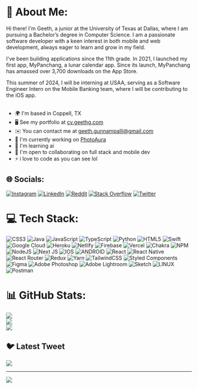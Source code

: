 # 💫 About Me:
Hi there! I'm Geeth, a junior at the University of Texas at Dallas, where I am pursuing a Bachelor’s degree in Computer Science. I am a passionate software developer with a keen interest in both mobile and web development, always eager to learn and grow in my field.

I've been building applications since the 11th grade. In 2021, I launched my first app, MyPanchang, a lunar calendar app. Since its launch, MyPanchang has amassed over 3,700 downloads on the App Store.

This summer of 2024, I will be interning at USAA, serving as a Software Engineer Intern on the Mobile Banking team, where I will be contributing to the iOS app.<br><br>

* 🌍  I'm based in Coppell, TX 
* 🖥️  See my portfolio at [cv.geethg.com](http://cv.geethg.com) 
* ✉️  You can contact me at [geeth.gunnampalli@gmail.com](mailto:geeth.gunnampalli@gmail.com) 
* 🚀  I'm currently working on [PhotoAura](https://photoaura.app) 
* 🧠  I'm learning ai
* 🤝  I'm open to collaborating on full stack and mobile dev 
* ⚡  i love to code as you can see lol

## 🌐 Socials:
[![Instagram](https://img.shields.io/badge/Instagram-%23E4405F.svg?logo=Instagram&logoColor=white)](https://instagram.com/geethsg7) [![LinkedIn](https://img.shields.io/badge/LinkedIn-%230077B5.svg?logo=linkedin&logoColor=white)](https://linkedin.com/in/geethg) [![Reddit](https://img.shields.io/badge/Reddit-%23FF4500.svg?logo=Reddit&logoColor=white)](https://reddit.com/user/geethsg) [![Stack Overflow](https://img.shields.io/badge/-Stackoverflow-FE7A16?logo=stack-overflow&logoColor=white)](https://stackoverflow.com/users/geethsg7) [![Twitter](https://img.shields.io/badge/Twitter-%231DA1F2.svg?logo=Twitter&logoColor=white)](https://twitter.com/geethsg7) 

# 💻 Tech Stack:
![CSS3](https://img.shields.io/badge/css3-%231572B6.svg?style=for-the-badge&logo=css3&logoColor=white) ![Java](https://img.shields.io/badge/java-%23ED8B00.svg?style=for-the-badge&logo=java&logoColor=white) ![JavaScript](https://img.shields.io/badge/javascript-%23323330.svg?style=for-the-badge&logo=javascript&logoColor=%23F7DF1E) ![TypeScript](https://img.shields.io/badge/typescript-%23007ACC.svg?style=for-the-badge&logo=typescript&logoColor=white) ![Python](https://img.shields.io/badge/python-3670A0?style=for-the-badge&logo=python&logoColor=ffdd54) ![HTML5](https://img.shields.io/badge/html5-%23E34F26.svg?style=for-the-badge&logo=html5&logoColor=white) ![Swift](https://img.shields.io/badge/swift-F54A2A?style=for-the-badge&logo=swift&logoColor=white) ![Google Cloud](https://img.shields.io/badge/Google%20Cloud-%234285F4.svg?style=for-the-badge&logo=google-cloud&logoColor=white) ![Heroku](https://img.shields.io/badge/heroku-%23430098.svg?style=for-the-badge&logo=heroku&logoColor=white) ![Netlify](https://img.shields.io/badge/netlify-%23000000.svg?style=for-the-badge&logo=netlify&logoColor=#00C7B7) ![Firebase](https://img.shields.io/badge/firebase-%23039BE5.svg?style=for-the-badge&logo=firebase) ![Vercel](https://img.shields.io/badge/vercel-%23000000.svg?style=for-the-badge&logo=vercel&logoColor=white) ![Chakra](https://img.shields.io/badge/chakra-%234ED1C5.svg?style=for-the-badge&logo=chakraui&logoColor=white) ![NPM](https://img.shields.io/badge/NPM-%23000000.svg?style=for-the-badge&logo=npm&logoColor=white) ![NodeJS](https://img.shields.io/badge/node.js-6DA55F?style=for-the-badge&logo=node.js&logoColor=white) ![Next JS](https://img.shields.io/badge/Next-black?style=for-the-badge&logo=next.js&logoColor=white) ![IOS](https://img.shields.io/badge/IOS-%2320232a.svg?style=for-the-badge&logo=apple&logoColor=white) ![ANDROID](https://img.shields.io/badge/android-%2320232a.svg?style=for-the-badge&logo=android&logoColor=%a4c639) ![React](https://img.shields.io/badge/react-%2320232a.svg?style=for-the-badge&logo=react&logoColor=%2361DAFB) ![React Native](https://img.shields.io/badge/react_native-%2320232a.svg?style=for-the-badge&logo=react&logoColor=%2361DAFB) ![React Router](https://img.shields.io/badge/React_Router-CA4245?style=for-the-badge&logo=react-router&logoColor=white) ![Redux](https://img.shields.io/badge/redux-%23593d88.svg?style=for-the-badge&logo=redux&logoColor=white) ![Yarn](https://img.shields.io/badge/yarn-%232C8EBB.svg?style=for-the-badge&logo=yarn&logoColor=white) ![TailwindCSS](https://img.shields.io/badge/tailwindcss-%2338B2AC.svg?style=for-the-badge&logo=tailwind-css&logoColor=white) ![Styled Components](https://img.shields.io/badge/styled--components-DB7093?style=for-the-badge&logo=styled-components&logoColor=white) 	![Figma](https://img.shields.io/badge/figma-%23F24E1E.svg?style=for-the-badge&logo=figma&logoColor=white) ![Adobe Photoshop](https://img.shields.io/badge/adobephotoshop-%2331A8FF.svg?style=for-the-badge&logo=adobephotoshop&logoColor=white) ![Adobe Lightroom](https://img.shields.io/badge/Adobe%20Lightroom-31A8FF.svg?style=for-the-badge&logo=Adobe%20Lightroom&logoColor=white) ![Sketch](https://img.shields.io/badge/Sketch-FFB387?style=for-the-badge&logo=sketch&logoColor=black) ![LINUX](https://img.shields.io/badge/Linux-FCC624?style=for-the-badge&logo=linux&logoColor=black) ![Postman](https://img.shields.io/badge/Postman-FF6C37?style=for-the-badge&logo=postman&logoColor=white)
# 📊 GitHub Stats:
![](https://github-readme-stats.vercel.app/api?username=geeth24&theme=algolia&hide_border=true&include_all_commits=true&count_private=true)<br/>
![](https://github-readme-streak-stats.herokuapp.com/?user=geeth24&theme=algolia&hide_border=true)<br/>
![](https://github-readme-stats.vercel.app/api/top-langs/?username=geeth24&theme=algolia&hide_border=true&include_all_commits=true&count_private=true&layout=compact)

## 🐦 Latest Tweet
[![](https://gtce.itsvg.in/api?username=geethgunna)](https://github.com/VishwaGauravIn/github-twitter-card-embed)

---
[![](https://visitcount.itsvg.in/api?id=geeth24&icon=0&color=1)](https://visitcount.itsvg.in)

<!-- Proudly created with GPRM ( https://gprm.itsvg.in ) -->
